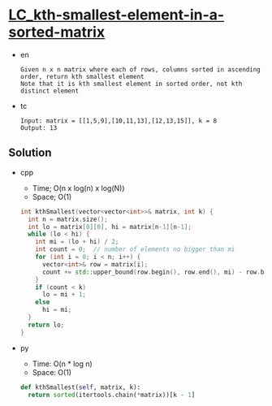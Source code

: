 # [LC_kth-smallest-element-in-a-sorted-matrix](https://leetcode.com/problems/kth-smallest-element-in-a-sorted-matrix)

* en

  ```en
  Given n x n matrix where each of rows, columns sorted in ascending order, return kth smallest element
  Note that it is kth smallest element in sorted order, not kth distinct element
  ```

* tc

  ```tc
  Input: matrix = [[1,5,9],[10,11,13],[12,13,15]], k = 8
  Output: 13
  ```

## Solution

* cpp
  * Time; O(n x log(n) x log(N))
  * Space; O(1)

  ```cpp
  int kthSmallest(vector<vector<int>>& matrix, int k) {
    int n = matrix.size();
    int lo = matrix[0][0], hi = matrix[n-1][n-1];
    while (lo < hi) {
      int mi = (lo + hi) / 2;
      int count = 0;  // number of elements no bigger than mi
      for (int i = 0; i < n; i++) {
        vector<int>& row = matrix[i];
        count += std::upper_bound(row.begin(), row.end(), mi) - row.begin();
      }
      if (count < k)
        lo = mi + 1;
      else
        hi = mi;
    }
    return lo;
  }
  ```

* py
  * Time: O(n * log n)
  * Space: O(1)

  ```py
  def kthSmallest(self, matrix, k):
    return sorted(itertools.chain(*matrix))[k - 1]
  ```
